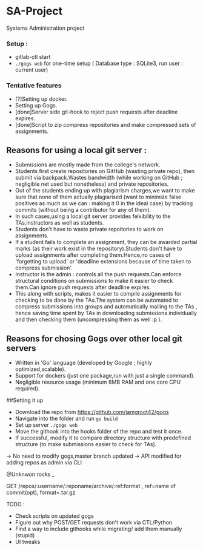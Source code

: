 # SA-Project
Systems Administration project 

### Setup :
* gitlab-ctl start
* ```./gogs web``` for one-time setup ( Database type : SQLite3, run user : current user)

### Tentative features 

* [?]Setting up docker.
* Setting up Gogs.
* [done]Server side git-hook to reject push requests after deadline expires.
* [done]Script to zip compress repositories and make compressed sets of assignments.

## Reasons for using a local git server :

* Submissions are mostly made from the college's network.
* Students first create repositories on GitHub (wasting private repo), then submit via backpack.Wastes bandwidth (while working on GitHub ; negligible net used but nonetheless) and private repositories.
* Out of the students ending up with plagiarism charges,we want to make sure that none of them actually plagiarised (want to minimize false positives as much as we can : making it 0 in the ideal case) by tracking commits (without being a contributor for any of them).
* In such cases,using a local git server provides felxibility to the TAs,instructors as well as students.
* Students don't have to waste private repoitories to work on assignments.
* If a student fails to complete an assignment, they can be awarded partial marks (as their work exist in the repository).Students don't have to upload assignments after completing them.Hence,no cases of 'forgetting to upload' or 'deadline extensions because of time taken to compress submission'.
* Instructor is the admin : controls all the push requests.Can enforce structural conditions on submissions to make it easier to check them.Can ignore push requests after deadline expires.
* This along with scripts, makes it easier to compile assignments for checking to be done by the TAs.The system can be automated to compress submissions into groups and automatically mailing to the TAs , hence saving time spent by TAs in downloading submissions individually and then checking them (uncompressing them as well :p ).

## Reasons for chosing Gogs over other local git servers 

* Written in 'Go' language (developed by Google ; highly optimized,scalable).
* Support for dockers (just one package,run with just a single command).
* Negligible resource usage (minimum 8MB RAM and one core CPU required).

##Setting it up

* Download the repo from https://github.com/iamgroot42/gogs
* Navigate into the folder and run ```go build```
* Set up server ```./gogs web```
* Move the githook into the hooks folder of the repo and test it once.
* If successful, modify it to compare directory structure with predefined structure (to make submissions easier to check for TAs).

-> No need to modify gogs,master branch updated
-> API modified for adding repos as admin via CLI

@Unknwon rocks *_*

GET /repos/:username/:reponame/archive/:ref:format , ref=name of commit(opt), format=.tar.gz

TODO : 
* Check scripts on updated gogs
* Figure out why POST/GET requests don't work via CTL/Python
* Find a way to include githooks while migrating/ add them manually (stupid)
* UI tweaks
